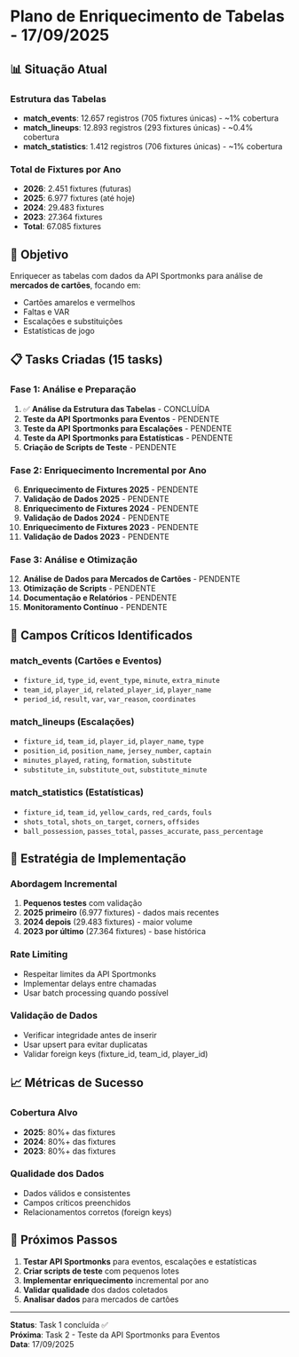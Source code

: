 # Plano de Enriquecimento de Tabelas - 17/09/2025

## 📊 Situação Atual

### Estrutura das Tabelas
- **match_events**: 12.657 registros (705 fixtures únicas) - ~1% cobertura
- **match_lineups**: 12.893 registros (293 fixtures únicas) - ~0.4% cobertura  
- **match_statistics**: 1.412 registros (706 fixtures únicas) - ~1% cobertura

### Total de Fixtures por Ano
- **2026**: 2.451 fixtures (futuras)
- **2025**: 6.977 fixtures (até hoje)
- **2024**: 29.483 fixtures
- **2023**: 27.364 fixtures
- **Total**: 67.085 fixtures

## 🎯 Objetivo

Enriquecer as tabelas com dados da API Sportmonks para análise de **mercados de cartões**, focando em:
- Cartões amarelos e vermelhos
- Faltas e VAR
- Escalações e substituições
- Estatísticas de jogo

## 📋 Tasks Criadas (15 tasks)

### Fase 1: Análise e Preparação
1. ✅ **Análise da Estrutura das Tabelas** - CONCLUÍDA
2. **Teste da API Sportmonks para Eventos** - PENDENTE
3. **Teste da API Sportmonks para Escalações** - PENDENTE
4. **Teste da API Sportmonks para Estatísticas** - PENDENTE
5. **Criação de Scripts de Teste** - PENDENTE

### Fase 2: Enriquecimento Incremental por Ano
6. **Enriquecimento de Fixtures 2025** - PENDENTE
7. **Validação de Dados 2025** - PENDENTE
8. **Enriquecimento de Fixtures 2024** - PENDENTE
9. **Validação de Dados 2024** - PENDENTE
10. **Enriquecimento de Fixtures 2023** - PENDENTE
11. **Validação de Dados 2023** - PENDENTE

### Fase 3: Análise e Otimização
12. **Análise de Dados para Mercados de Cartões** - PENDENTE
13. **Otimização de Scripts** - PENDENTE
14. **Documentação e Relatórios** - PENDENTE
15. **Monitoramento Contínuo** - PENDENTE

## 🔧 Campos Críticos Identificados

### match_events (Cartões e Eventos)
- `fixture_id`, `type_id`, `event_type`, `minute`, `extra_minute`
- `team_id`, `player_id`, `related_player_id`, `player_name`
- `period_id`, `result`, `var`, `var_reason`, `coordinates`

### match_lineups (Escalações)
- `fixture_id`, `team_id`, `player_id`, `player_name`, `type`
- `position_id`, `position_name`, `jersey_number`, `captain`
- `minutes_played`, `rating`, `formation`, `substitute`
- `substitute_in`, `substitute_out`, `substitute_minute`

### match_statistics (Estatísticas)
- `fixture_id`, `team_id`, `yellow_cards`, `red_cards`, `fouls`
- `shots_total`, `shots_on_target`, `corners`, `offsides`
- `ball_possession`, `passes_total`, `passes_accurate`, `pass_percentage`

## 🚀 Estratégia de Implementação

### Abordagem Incremental
1. **Pequenos testes** com validação
2. **2025 primeiro** (6.977 fixtures) - dados mais recentes
3. **2024 depois** (29.483 fixtures) - maior volume
4. **2023 por último** (27.364 fixtures) - base histórica

### Rate Limiting
- Respeitar limites da API Sportmonks
- Implementar delays entre chamadas
- Usar batch processing quando possível

### Validação de Dados
- Verificar integridade antes de inserir
- Usar upsert para evitar duplicatas
- Validar foreign keys (fixture_id, team_id, player_id)

## 📈 Métricas de Sucesso

### Cobertura Alvo
- **2025**: 80%+ das fixtures
- **2024**: 80%+ das fixtures  
- **2023**: 80%+ das fixtures

### Qualidade dos Dados
- Dados válidos e consistentes
- Campos críticos preenchidos
- Relacionamentos corretos (foreign keys)

## 🎯 Próximos Passos

1. **Testar API Sportmonks** para eventos, escalações e estatísticas
2. **Criar scripts de teste** com pequenos lotes
3. **Implementar enriquecimento** incremental por ano
4. **Validar qualidade** dos dados coletados
5. **Analisar dados** para mercados de cartões

---

**Status**: Task 1 concluída ✅  
**Próxima**: Task 2 - Teste da API Sportmonks para Eventos  
**Data**: 17/09/2025
